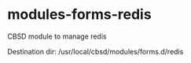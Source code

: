 # modules-forms-redis
CBSD module to manage redis

Destination dir: /usr/local/cbsd/modules/forms.d/redis
